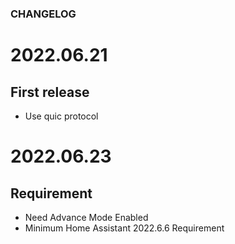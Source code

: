 ### CHANGELOG

# 2022.06.21
## First release

  - Use quic protocol

# 2022.06.23
## Requirement

  - Need Advance Mode Enabled
  - Minimum Home Assistant 2022.6.6 Requirement
